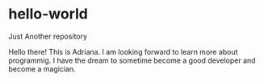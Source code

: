 # hello-world
Just Another repository

Hello there! 
This is Adriana. I am looking forward to learn more about programmig. I have the dream to sometime become a good developer and become a magician. 
